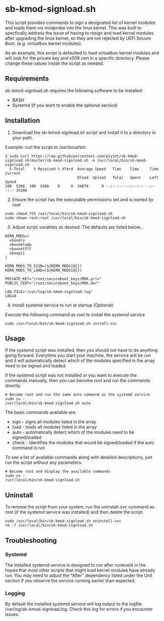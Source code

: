 # sb-kmod-signload.sh

This script provides commands to sign a designated list of kernel modules and loads them via modprobe into the linux kernel.  This was built to specfically address the issue of having to resign and load kernel modules after upgrading the linux kernel, so they are not rejected by UEFI Secure Boot. (e.g. virtualbox kernel modules)

As an example, this script is defaulted to load virtualbox kernel modules and will look for the private key and x509 cert in a specific directory. Please change these values inside the script as needed.

## Requirements

sb-kmod-signload.sh requires the following software to be installed:

* BASH
* Systemd (if you want to enable the optional service)

## Installation

1. Download the sb-kmod-signload.sh script and install it to a directory in your path.

Example: curl the script to /usr/local/bin
```
$ sudo curl https://raw.githubusercontent.com/plyint/sb-kmod-signload.sh/master/sb-kmod-signload.sh -o /usr/local/bin/sb-kmod-signload.sh
  % Total    % Received % Xferd  Average Speed   Time    Time     Time  Current
                                 Dload  Upload   Total   Spent    Left  Speed
100  5266  100  5266    0     0  34874      0 --:--:-- --:--:-- --:--:-- 35106
```

2. Ensure the script has the executable permissions set and is owned by root
```
sudo chmod 755 /usr/local/bin/sb-kmod-signload.sh
sudo chown root:root /usr/local/bin/sb-kmod-signload.sh
```

3. Adjust script variables as desired.  The defaults are listed below...
```
KERN_MODS=(
  vboxdrv
  vboxnetadp
  vboxnetflt
  vboxpci
)

KERN_MODS_TO_SIGN=(${KERN_MODS[@]})
KERN_MODS_TO_LOAD=(${KERN_MODS[@]})

PRIVATE_KEY="/root/secureboot_keys/MOK.priv"
PUBLIC_CERT="/root/secureboot_keys/MOK.der"

LOG_FILE="/var/log/sb-kmod-signload.log"
LOG=0
```

4. Install systemd service to run at startup (Optional)

Execute the following command as root to install the systemd service
```
sudo /usr/local/bin/sb-kmod-signload.sh install-svc
```

## Usage

If the systemd script was installed, then you should not have to do anything going forward.  Everytime you start your machine, the service will be run and it will automatically detect which of the modules specified in the array need to be signed and loaded.  

If the systemd script was not installed or you want to execute the commands manually, then you can become root and run the commands directly.  

```
# Become root and run the same auto command as the systemd service
sudo su -
/usr/local/bin/sb-kmod-signload.sh auto
```

The basic commands available are:
* sign - signs all modules listed in the array
* load - loads all modules listed in the array
* auto - automatically detect which of the modules need to be signed/loaded
* check - identifies the modules that would be signed/loaded if the auto command is run 

To see a list of available commands along with detailed descriptions, just run the script without any parameters.

```
# Become root and display the available commands
sudo su -
/usr/local/bin/sb-kmod-signload.sh
```

## Uninstall

To remove the script from your system, run the uninstall-svc command as root (if the systemd service was installed) and then delete the script.

```
sudo /usr/local/bin/sb-kmod-signload.sh uninstall-svc
rm -f /usr/local/bin/sb-kmod-signload.sh
```

## Troubleshooting

### Systemd
The installed systemd service is designed to run after runlevel4 in the hopes that most other scripts that might load kernel modules have already run.  You may need to adjust the "After" dependency listed under the Unit section if you observe the service running earlier than expected.

### Logging
By default the installed systemd service will log output to the logfile /var/log/sb-kmod-signload.log.  Check this log for errors if you encounter issues.
